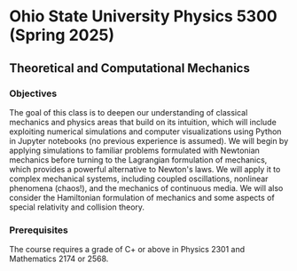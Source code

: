 # Ohio State University Physics 5300 (Spring 2025)
## Theoretical and Computational Mechanics

### Objectives

The goal of this class is to deepen our understanding of classical mechanics and physics areas that build on its intuition, which will include exploiting numerical simulations and computer visualizations using Python in Jupyter notebooks (no previous experience is assumed). We will begin by applying simulations to familiar problems formulated with Newtonian mechanics before turning to the Lagrangian formulation of mechanics, which provides a powerful alternative to Newton's laws. We will apply it to complex mechanical systems, including coupled oscillations, nonlinear phenomena (chaos!), and the mechanics of continuous media. We will also consider the Hamiltonian formulation of mechanics and some aspects of special relativity and collision theory.


### Prerequisites

The course requires a grade of C+ or above in Physics 2301 and Mathematics 2174 or 2568.


